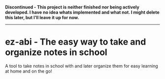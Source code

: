 **Discontinued - This project is neither finished nor being actively developed. I have no idea whats implemented and what not. I might delete this later, but I'll leave it up for now.**

---

# ez-abi - The easy way to take and organize notes in school

A tool to take notes in school with and later organize them for easy learning at
home and on the go!

